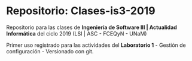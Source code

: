# Repositorio: Clases-is3-2019

Repositorio para las clases de **Ingeniería de Software III | Actualidad Informática** del ciclo 2019 (LSI | ASC - FCEQyN - UNaM)

Primer uso registrado para las actividades del **Laboratorio 1** - Gestión de configuración - Versionado con git.
